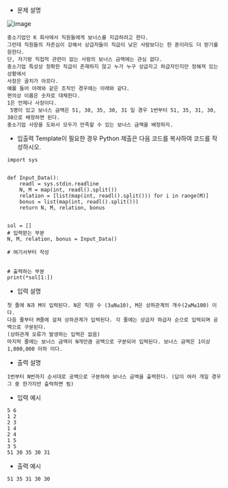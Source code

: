 - 문제 설명

![image](https://github.com/user-attachments/assets/4e1dd947-e4f2-4dcd-a898-9d2f5508193b)

```
중소기업인 K 회사에서 직원들에게 보너스를 지급하려고 한다.
그런데 직원들의 자존심이 강해서 상급자들이 직급이 낮은 사람보다는 한 푼이라도 더 받기를 원한다.
단, 자기랑 직접적 관련이 없는 사람의 보너스 금액에는 관심 없다.
중소기업 특성상 정확한 직급이 존재하지 않고 누가 누구 상급자고 하급자인지만 정해져 있는 상황에서
사장은 골치가 아프다.
예를 들어 아래와 같은 조직인 경우에는 아래와 같다.
편의상 이름은 숫자로 대체한다.
1은 언제나 사장이다.
 5명이 있고 보너스 금액은 51, 30, 35, 30, 31 일 경우 1번부터 51, 35, 31, 30, 30으로 배정하면 된다.
중소기업 사장을 도와서 모두가 만족할 수 있는 보너스 금액을 배정하자.
```
- 입출력 Template이 필요한 경우 Python 제출은 다음 코드를 복사하여 코드를 작성하시오.
```
import sys


def Input_Data():
	readl = sys.stdin.readline
	N, M = map(int, readl().split())
	relation = [list(map(int, readl().split())) for i in range(M)]	
	bonus = list(map(int, readl().split()))
	return N, M, relation, bonus


sol = []
# 입력받는 부분
N, M, relation, bonus = Input_Data()

# 여기서부터 작성


# 출력하는 부분
print(*sol[1:])
```
- 입력 설명
```
첫 줄에 N과 M이 입력된다. N은 직원 수 (3≤N≤10), M은 상하관계의 개수(2≤M≤100) 이다.
다음 줄부터 M줄에 걸쳐 상하관계가 입력된다. 각 줄에는 상급자 하급자 순으로 입력되며 공백으로 구분된다.
(상하관계 오류가 발생하는 입력은 없음)
마지막 줄에는 보너스 금액이 N개만큼 공백으로 구분되어 입력된다. 보너스 금액은 1이상 1,000,000 이하 이다.
```
- 출력 설명
```
1번부터 N번까지 순서대로 공백으로 구분하여 보너스 금액을 출력한다. (답이 여러 개일 경우 그 중 한가지만 출력하면 됨)
```
- 입력 예시
```
5 6
1 2
2 3
1 4
2 4
1 5
3 5
51 30 35 30 31
```
- 출력 예시
```
51 35 31 30 30 
```

